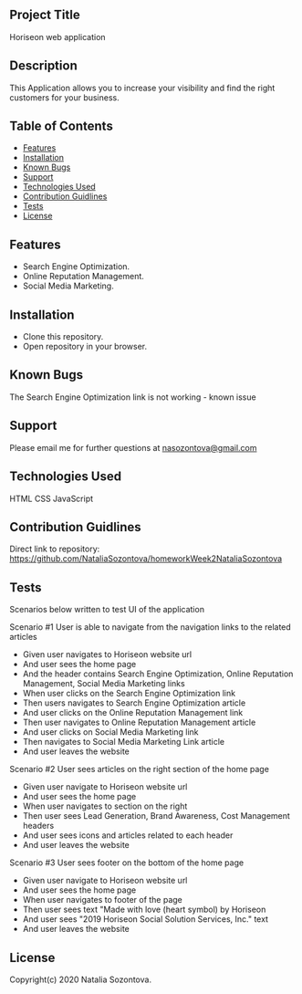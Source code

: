 ## Project Title
Horiseon web application 
## Description
This Application allows you to increase your visibility and find the right customers for your business.
## Table of Contents

* [Features](#features)
* [Installation](#installation)
* [Known Bugs](#known-bugs)
* [Support](#support)
* [Technologies Used](#technologies-used)
* [Contribution Guidlines](#contribution-guidlines)
* [Tests](#tests)
* [License](#license)

## Features
* Search Engine Optimization.
* Online Reputation Management.
* Social Media Marketing.
## Installation 
* Clone this repository.
* Open repository in your browser.
## Known Bugs
The Search Engine Optimization link is not working - known issue 
## Support
Please email me for further questions at nasozontova@gmail.com
## Technologies Used
HTML
CSS
JavaScript
## Contribution Guidlines 
Direct link to repository: https://github.com/NataliaSozontova/homeworkWeek2NataliaSozontova
## Tests
Scenarios below written to test UI of the application 

Scenario #1 User is able to navigate from the navigation links to the related articles 
* Given user navigates to Horiseon website url
* And user sees the home page
* And the header contains Search Engine Optimization, Online Reputation Management, Social Media Marketing links
* When user clicks on the Search Engine Optimization link 
* Then users navigates to Search Engine Optimization article
* And user clicks on the Online Reputation Management link
* Then user navigates to Online Reputation Management article
* And user clicks on Social Media Marketing link
* Then navigates to Social Media Marketing Link article
* And user leaves the website 

Scenario #2 User sees articles on the right section of the home page 
* Given user navigate to Horiseon website url
* And user sees the home page
* When user navigates to section on the right 
* Then user sees Lead Generation, Brand Awareness, Cost Management headers 
* And user sees icons and articles related to each header 
* And user leaves the website

Scenario #3 User sees footer on the bottom of the home page
* Given user navigate to Horiseon website url
* And user sees the home page
* When user navigates to footer of the page
* Then user sees text "Made with love (heart symbol) by Horiseon 
* And user sees "2019 Horiseon Social Solution Services, Inc." text
* And user leaves the website

## License
Copyright(c) 2020 Natalia Sozontova.